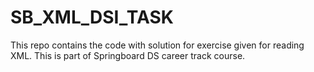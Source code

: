 # SB_XML_DSI_TASK
This repo contains the code with solution for exercise given for reading XML. This is part of Springboard DS career track course.
